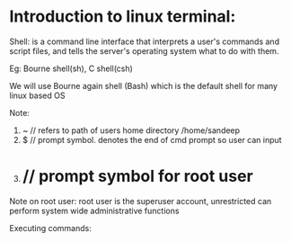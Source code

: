 # Introduction to linux terminal:

Shell:
  is a command line interface that interprets a user's commands and
  script files, and tells the server's operating system what to do with
  them.

Eg: Bourne shell(sh), C shell(csh)

We will use Bourne again shell (Bash) which is the default shell for many
linux based OS

Note:
1. ~ // refers to path of users home directory /home/sandeep
2. $ // prompt symbol. denotes the end of cmd prompt so user can input
3. # // prompt symbol for root user

Note on root user:
root user is the superuser account, unrestricted
can perform system wide administrative functions

Executing commands:
